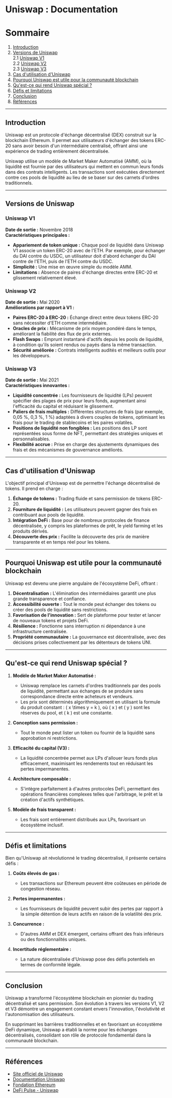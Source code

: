 # Uniswap : Documentation

# Sommaire

1. [Introduction](#introduction)
2. [Versions de Uniswap](#versions-de-uniswap)  
   2.1 [Uniswap V1](#uniswap-v1)  
   2.2 [Uniswap V2](#uniswap-v2)  
   2.3 [Uniswap V3](#uniswap-v3)  
3. [Cas d'utilisation d'Uniswap](#cas-dutilisation-duniswap)
4. [Pourquoi Uniswap est utile pour la communauté blockchain](#pourquoi-uniswap-est-utile-pour-la-communauté-blockchain)
5. [Qu'est-ce qui rend Uniswap spécial ?](#quest-ce-qui-rend-uniswap-spécial)
6. [Défis et limitations](#défis-et-limitations)
7. [Conclusion](#conclusion)
8. [Références](#références)

---

## Introduction
Uniswap est un protocole d'échange décentralisé (DEX) construit sur la blockchain Ethereum. Il permet aux utilisateurs d'échanger des tokens ERC-20 sans avoir besoin d'un intermédiaire centralisé, offrant ainsi une expérience de trading entièrement décentralisée.

Uniswap utilise un modèle de Market Maker Automatisé (AMM), où la liquidité est fournie par des utilisateurs qui mettent en commun leurs fonds dans des contrats intelligents. Les transactions sont exécutées directement contre ces pools de liquidité au lieu de se baser sur des carnets d'ordres traditionnels.

---

## Versions de Uniswap

### Uniswap V1
**Date de sortie :** Novembre 2018  
**Caractéristiques principales :**
- **Appariement de token unique :** Chaque pool de liquidité dans Uniswap V1 associe un token ERC-20 avec de l'ETH. Par exemple, pour échanger du DAI contre du USDC, un utilisateur doit d'abord échanger du DAI contre de l'ETH, puis de l'ETH contre du USDC.
- **Simplicité :** Une mise en œuvre simple du modèle AMM.
- **Limitations :** Absence de paires d'échange directes entre ERC-20 et glissement relativement élevé.

### Uniswap V2
**Date de sortie :** Mai 2020  
**Améliorations par rapport à V1 :**
- **Paires ERC-20 à ERC-20 :** Échange direct entre deux tokens ERC-20 sans nécessiter d'ETH comme intermédiaire.
- **Oracles de prix :** Mécanisme de prix moyen pondéré dans le temps, améliorant la fiabilité des flux de prix externes.
- **Flash Swaps :** Emprunt instantané d'actifs depuis les pools de liquidité, à condition qu'ils soient rendus ou payés dans la même transaction.
- **Sécurité améliorée :** Contrats intelligents audités et meilleurs outils pour les développeurs.

### Uniswap V3
**Date de sortie :** Mai 2021  
**Caractéristiques innovantes :**
- **Liquidité concentrée :** Les fournisseurs de liquidité (LPs) peuvent spécifier des plages de prix pour leurs fonds, augmentant ainsi l'efficacité du capital et réduisant le glissement.
- **Paliers de frais multiples :** Différentes structures de frais (par exemple, 0,05 %, 0,3 %, 1 %) adaptées à divers couples de tokens, optimisant les frais pour le trading de stablecoins et les paires volatiles.
- **Positions de liquidité non fongibles :** Les positions des LP sont représentées sous forme de NFT, permettant des stratégies uniques et personnalisables.
- **Flexibilité accrue :** Prise en charge des ajustements dynamiques des frais et des mécanismes de gouvernance améliorés.

---

## Cas d'utilisation d'Uniswap
L'objectif principal d'Uniswap est de permettre l'échange décentralisé de tokens. Il prend en charge :

1. **Échange de tokens :** Trading fluide et sans permission de tokens ERC-20.
2. **Fourniture de liquidité :** Les utilisateurs peuvent gagner des frais en contribuant aux pools de liquidité.
3. **Intégration DeFi :** Base pour de nombreux protocoles de finance décentralisée, y compris les plateformes de prêt, le yield farming et les produits dérivés.
4. **Découverte des prix :** Facilite la découverte des prix de manière transparente et en temps réel pour les tokens.

---

## Pourquoi Uniswap est utile pour la communauté blockchain
Uniswap est devenu une pierre angulaire de l'écosystème DeFi, offrant :

1. **Décentralisation :** L'élimination des intermédiaires garantit une plus grande transparence et confiance.
2. **Accessibilité ouverte :** Tout le monde peut échanger des tokens ou créer des pools de liquidité sans restrictions.
3. **Favorisation de l'innovation :** Sert de plateforme pour tester et lancer de nouveaux tokens et projets DeFi.
4. **Résilience :** Fonctionne sans interruption ni dépendance à une infrastructure centralisée.
5. **Propriété communautaire :** La gouvernance est décentralisée, avec des décisions prises collectivement par les détenteurs de tokens UNI.

---

## Qu'est-ce qui rend Uniswap spécial ?

1. **Modèle de Market Maker Automatisé :**
   - Uniswap remplace les carnets d'ordres traditionnels par des pools de liquidité, permettant aux échanges de se produire sans correspondance directe entre acheteurs et vendeurs.
   - Les prix sont déterminés algorithmiquement en utilisant la formule du produit constant : \( x \times y = k \), où \( x \) et \( y \) sont les réserves du pool, et \( k \) est une constante.

2. **Conception sans permission :**
   - Tout le monde peut lister un token ou fournir de la liquidité sans approbation ni restrictions.

3. **Efficacité du capital (V3) :**
   - La liquidité concentrée permet aux LPs d'allouer leurs fonds plus efficacement, maximisant les rendements tout en réduisant les pertes impermanentes.

4. **Architecture composable :**
   - S'intègre parfaitement à d'autres protocoles DeFi, permettant des opérations financières complexes telles que l'arbitrage, le prêt et la création d'actifs synthétiques.

5. **Modèle de frais transparent :**
   - Les frais sont entièrement distribués aux LPs, favorisant un écosystème inclusif.

---

## Défis et limitations
Bien qu'Uniswap ait révolutionné le trading décentralisé, il présente certains défis :

1. **Coûts élevés de gas :**
   - Les transactions sur Ethereum peuvent être coûteuses en période de congestion réseau.

2. **Pertes impermanentes :**
   - Les fournisseurs de liquidité peuvent subir des pertes par rapport à la simple détention de leurs actifs en raison de la volatilité des prix.

3. **Concurrence :**
   - D'autres AMM et DEX émergent, certains offrant des frais inférieurs ou des fonctionnalités uniques.

4. **Incertitude réglementaire :**
   - La nature décentralisée d'Uniswap pose des défis potentiels en termes de conformité légale.

---

## Conclusion
Uniswap a transformé l'écosystème blockchain en pionnier du trading décentralisé et sans permission. Son évolution à travers les versions V1, V2 et V3 démontre un engagement constant envers l'innovation, l'évolutivité et l'autonomisation des utilisateurs.

En supprimant les barrières traditionnelles et en favorisant un écosystème DeFi dynamique, Uniswap a établi la norme pour les échanges décentralisés, consolidant son rôle de protocole fondamental dans la communauté blockchain.

---

## Références
- [Site officiel de Uniswap](https://uniswap.org)
- [Documentation Uniswap](https://docs.uniswap.org)
- [Fondation Ethereum](https://ethereum.org)
- [DeFi Pulse - Uniswap](https://defipulse.com/uniswap)
